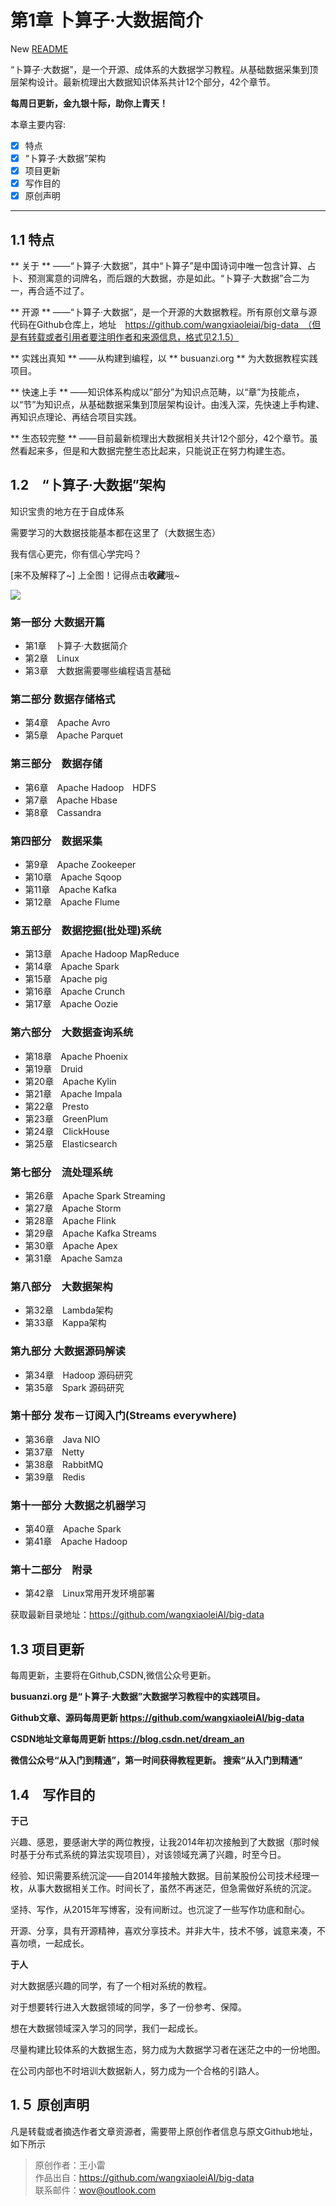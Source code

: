 # 第1章 卜算子·大数据简介

New [README](./../../README.md)

“卜算子·大数据”，是一个开源、成体系的大数据学习教程。从基础数据采集到顶层架构设计。最新梳理出大数据知识体系共计12个部分，42个章节。

**每周日更新，金九银十际，助你上青天！**

本章主要内容:
- [x] 特点
- [x] “卜算子·大数据”架构
- [x] 项目更新
- [x] 写作目的
- [x] 原创声明
---
## 1.1 特点

** 关于 ** ——“卜算子·大数据”，其中“卜算子”是中国诗词中唯一包含计算、占卜、预测寓意的词牌名，而后跟的大数据，亦是如此。“卜算子·大数据”合二为一，再合适不过了。

** 开源 ** ——“卜算子·大数据”，是一个开源的大数据教程。所有原创文章与源代码在Github仓库上，地址　https://github.com/wangxiaoleiai/big-data　（但是有转载或者引用者要注明作者和来源信息，格式见2.1.5）

** 实践出真知 ** ——从构建到编程，以 ** busuanzi.org ** 为大数据教程实践项目。

** 快速上手 ** ——知识体系构成以”部分”为知识点范畴，以“章”为技能点，以“节”为知识点，从基础数据采集到顶层架构设计。由浅入深，先快速上手构建、再知识点理论、再结合项目实践。

** 生态较完整 ** ——目前最新梳理出大数据相关共计12个部分，42个章节。虽然看起来多，但是和大数据完整生态比起来，只能说正在努力构建生态。

## 1.2　“卜算子·大数据”架构

知识宝贵的地方在于自成体系

需要学习的大数据技能基本都在这里了（大数据生态）

我有信心更完，你有信心学完吗？

[来不及解释了~] 上全图！记得点击**收藏**哦~

![](./../image/卜算子·大数据@3x.png)

### 第一部分 大数据开篇
- 第1章　卜算子·大数据简介
- 第2章　Linux
- 第3章　大数据需要哪些编程语言基础

### 第二部分 数据存储格式
- 第4章　Apache Avro
- 第5章　Apache Parquet

### 第三部分　数据存储
- 第6章　Apache Hadoop　HDFS
- 第7章　Apache Hbase
- 第8章　Cassandra

### 第四部分　数据采集
- 第9章　Apache Zookeeper
- 第10章　Apache Sqoop
- 第11章　Apache Kafka
- 第12章　Apache Flume

### 第五部分　数据挖掘(批处理)系统
- 第13章　Apache Hadoop MapReduce
- 第14章　Apache Spark
- 第15章　Apache pig
- 第16章　Apache Crunch
- 第17章　Apache Oozie

### 第六部分　大数据查询系统
- 第18章　Apache Phoenix
- 第19章　Druid
- 第20章　Apache Kylin
- 第21章　Apache Impala
- 第22章　Presto
- 第23章　GreenPlum
- 第24章　ClickHouse
- 第25章　Elasticsearch

### 第七部分　流处理系统
- 第26章　Apache Spark Streaming
- 第27章　Apache Storm
- 第28章　Apache Flink
- 第29章　Apache Kafka Streams
- 第30章　Apache Apex
- 第31章　Apache Samza

### 第八部分　大数据架构
- 第32章　Lambda架构
- 第33章　Kappa架构

### 第九部分 大数据源码解读
- 第34章　Hadoop 源码研究
- 第35章　Spark 源码研究

### 第十部分 发布－订阅入门(Streams everywhere)
- 第36章　Java NIO
- 第37章　Netty
- 第38章　RabbitMQ
- 第39章　Redis

### 第十一部分 大数据之机器学习
- 第40章　Apache Spark
- 第41章　Apache Hadoop

### 第十二部分　附录
- 第42章　Linux常用开发环境部署

获取最新目录地址：https://github.com/wangxiaoleiAI/big-data

## 1.3 项目更新
每周更新，主要将在Github,CSDN,微信公众号更新。

**busuanzi.org 是“卜算子·大数据”大数据学习教程中的实践项目。**

**Github文章、源码每周更新 https://github.com/wangxiaoleiAI/big-data**

**CSDN地址文章每周更新 https://blog.csdn.net/dream_an**

**微信公众号“从入门到精通”，第一时间获得教程更新。 搜索“从入门到精通”**

## 1.4　写作目的
**于己**

兴趣、感恩，要感谢大学的两位教授，让我2014年初次接触到了大数据（那时候时基于分布式系统的算法实现项目），对该领域充满了兴趣，时至今日。

经验、知识需要系统沉淀——自2014年接触大数据。目前某股份公司技术经理一枚，从事大数据相关工作。时间长了，虽然不再迷茫，但急需做好系统的沉淀。

坚持、写作，从2015年写博客，没有间断过。也沉淀了一些写作功底和耐心。

开源、分享，具有开源精神，喜欢分享技术。并非大牛，技术不够，诚意来凑，不喜勿喷，一起成长。

**于人**

对大数据感兴趣的同学，有了一个相对系统的教程。

对于想要转行进入大数据领域的同学，多了一份参考、保障。

想在大数据领域深入学习的同学，我们一起成长。

尽量构建比较体系的大数据生态，努力成为大数据学习者在迷茫之中的一份地图。

在公司内部也不时培训大数据新人，努力成为一个合格的引路人。

## 1.５ 原创声明
凡是转载或者摘选作者文章资源者，需要带上原创作者信息与原文Github地址，如下所示
>原创作者：王小雷  
>作品出自：https://github.com/wangxiaoleiAI/big-data  
>联系邮件：wov@outlook.com

